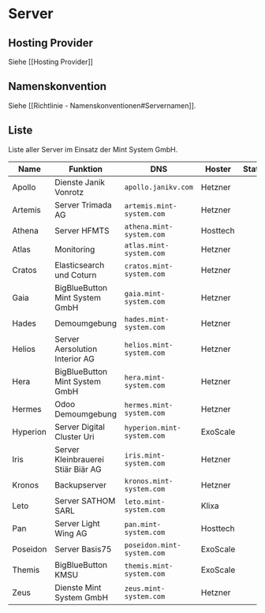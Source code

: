 # Server

## Hosting Provider

Siehe [[Hosting Provider]]

## Namenskonvention

Siehe [[Richtlinie - Namenskonventionen#Servernamen]].

## Liste

Liste aller Server im Einsatz der Mint System GmbH.

| Name     | Funktion                           | DNS                        | Hoster   | Status      |
| -------- | ---------------------------------- | -------------------------- | -------- | ----------- |
| Apollo   | Dienste Janik Vonrotz              | `apollo.janikv.com`        | Hetzner  |             |
| Artemis  | Server Trimada AG                  | `artemis.mint-system.com`  | Hetzner  |             |
| Athena   | Server HFMTS                       | `athena.mint-system.com`   | Hosttech |             |
| Atlas    | Monitoring                         | `atlas.mint-system.com`    | Hetzner  |             |
| Cratos   | Elasticsearch und Coturn           | `cratos.mint-system.com`   | Hetzner  |             |
| Gaia     | BigBlueButton Mint System GmbH     | `gaia.mint-system.com`     | Hetzner  |             |
| Hades    | Demoumgebung                       | `hades.mint-system.com`    | Hetzner  |             |
| Helios   | Server Aersolution Interior AG     | `helios.mint-system.com`   | Hetzner  |             |
| Hera     | BigBlueButton Mint System GmbH     | `hera.mint-system.com`     | Hetzner  |             |
| Hermes   | Odoo Demoumgebung                  | `hermes.mint-system.com`   | Hetzner  |             |
| Hyperion | Server Digital Cluster Uri         | `hyperion.mint-system.com` | ExoScale |             |
| Iris     | Server Kleinbrauerei Stiär Biär AG | `iris.mint-system.com`     | Hetzner  |             |
| Kronos   | Backupserver                       | `kronos.mint-system.com`   | Hetzner  |             |
| Leto     | Server SATHOM SARL                 | `leto.mint-system.com`     | Klixa    |             |
| Pan      | Server Light Wing AG               | `pan.mint-system.com`      | Hosttech |             |
| Poseidon | Server Basis75                     | `poseidon.mint-system.com` | ExoScale |             |
| Themis   | BigBlueButton KMSU                 | `themis.mint-system.com`   | ExoScale |             |
| Zeus     | Dienste Mint System GmbH           | `zeus.mint-system.com`     | Hetzner  |             |
